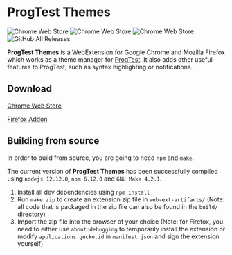 ProgTest Themes
========

![Chrome Web Store](https://img.shields.io/chrome-web-store/stars/eoofjghfpdplnjhbfflfnfogdjnedgjf)
![Chrome Web Store](https://img.shields.io/chrome-web-store/v/eoofjghfpdplnjhbfflfnfogdjnedgjf)
![Chrome Web Store](https://img.shields.io/chrome-web-store/users/eoofjghfpdplnjhbfflfnfogdjnedgjf)
![GitHub All Releases](https://img.shields.io/github/downloads/keombre/progtest-theme/total?label=Firefox%20download)

**ProgTest Themes** is a WebExtension for Google Chrome and Mozilla Firefox which works as a theme manager for [ProgTest](https://progtest.fit.cvut.cz). It also adds other useful features to ProgTest, such as syntax highlighting or notifications.

Download
--------

[Chrome Web Store](https://chrome.google.com/webstore/detail/progtest-themes/eoofjghfpdplnjhbfflfnfogdjnedgjf)

[Firefox Addon](https://github.com/keombre/progtest-theme/releases/download/1.0.28/progtest_themes-1.0.28-an+fx.xpi)

Building from source
--------

In order to build from source, you are going to need `npm` and `make`.

The current version of **ProgTest Themes** has been successfully compiled using `nodejs 12.12.0`, `npm 6.12.0` and `GNU Make 4.2.1`.

1. Install all dev dependencies using `npm install`
2. Run `make zip` to create an extension zip file in `web-ext-artifacts/` (Note: all code that is packaged in the zip file can also be found in the `build/` directory)
3. Import the zip file into the browser of your choice (Note: for Firefox, you need to either use `about:debugging` to temporarily install the extension or modify `applications.gecko.id` in `manifest.json` and sign the extension yourself)